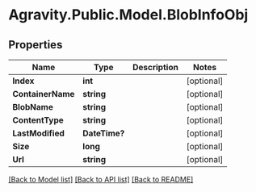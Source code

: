 # Agravity.Public.Model.BlobInfoObj

## Properties

Name | Type | Description | Notes
------------ | ------------- | ------------- | -------------
**Index** | **int** |  | [optional] 
**ContainerName** | **string** |  | [optional] 
**BlobName** | **string** |  | [optional] 
**ContentType** | **string** |  | [optional] 
**LastModified** | **DateTime?** |  | [optional] 
**Size** | **long** |  | [optional] 
**Url** | **string** |  | [optional] 

[[Back to Model list]](../README.md#documentation-for-models) [[Back to API list]](../README.md#documentation-for-api-endpoints) [[Back to README]](../README.md)


